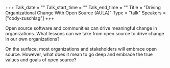 +++
Talk_date = ""
Talk_start_time = ""
Talk_end_time = ""
Title = "Driving Organizational Change With Open Source (AULA)"
Type = "talk"
Speakers = ["cody-zuschlag"]
+++

Open source software and communities can drive meaningful change in organizations. What lessons can we take from open source to drive change in our own organizations?

On the surface, most organizations and stakeholders will embrace open source. However, what does it mean to go deep and embrace the true values and goals of open source?
